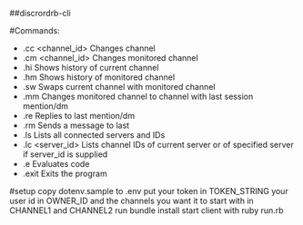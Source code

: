 ##discrordrb-cli 

#Commands: 
- .cc <channel_id>    Changes channel
- .cm <channel_id>    Changes monitored channel
- .hi                 Shows history of current channel
- .hm                 Shows history of monitored channel
- .sw                 Swaps current channel with monitored channel
- .mm                 Changes monitored channel to channel with last session mention/dm
- .re <message>       Replies to last mention/dm
- .rm <message>       Sends a message to last
- .ls                 Lists all connected servers and IDs
- .lc <server_id>     Lists channel IDs of current server or of specified server if server_id is supplied
- .e                  Evaluates code
- .exit               Exits the program

#setup 
copy dotenv.sample to .env
put your token in TOKEN_STRING your user id in OWNER_ID and the channels you want it to start with in CHANNEL1 and CHANNEL2
run bundle install
start client with ruby run.rb
